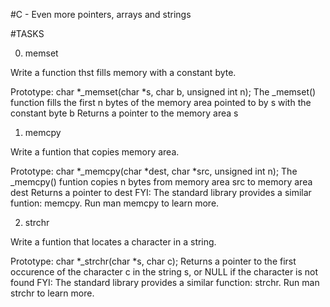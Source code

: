 #C - Even more pointers, arrays and strings

#TASKS

0. memset

Write a function thst fills memory with a constant byte.

Prototype: char *_memset(char *s, char b, unsigned int n);
The _memset() function fills the first n bytes of the memory area pointed to by
s with the constant byte b
Returns a pointer to the memory area s

1. memcpy

Write a funtion that copies memory area.

Prototype: char *_memcpy(char *dest, char *src, unsigned int n);
The _memcpy() funtion copies n bytes from memory area src to memory area dest
Returns a pointer to dest
FYI: The standard library provides a similar funtion: memcpy. Run man memcpy to
learn more.

2. strchr

Write a funtion that locates a character in a string.

Prototype: char *_strchr(char *s, char c);
Returns a pointer to the first occurence of the character c in the string s, or NULL if the character is not found
FYI: The standard library provides a similar function: strchr. Run man strchr to learn more.
